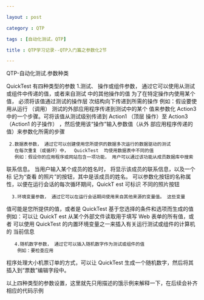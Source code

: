 ```yaml
---

layout : post

category : QTP

tags : [自动化测试，QTP]

title : QTP学习记录--QTP入门篇之参数化2节

---
```




QTP-自动化测试.参数种类

QuickTest 有四种类型的参数
    1.测试、 操作或组件参数， 通过它可以使用从测试或组件中传递的值，或者来自测试
中的其他操作的值
      为了在特定操作内使用某个值， 必须将该值通过测试的操作层
次结构向下传递到所需的操作
      例如：假设要使用从运行 （调用） 测试的外部应用程序传递到测试中的某个
值来参数化  Action3  中的一个步骤。可将该值从测试级别传递到  Action1  （顶层
操作）至  Action3  （Action1  的子操作） ，然后使用该“操作”输入参数值（从外
部应用程序传递的值）来参数化所需的步骤

     2.数据表参数， 通过它可以创建使用您所提供的数据多次运行的数据驱动的测试
	   在每次重复（或循环）中，  QuickTest  均使用数据表中不同的值
       例如：假设你的应用程序或网站包含一项功能， 用户可以通过该功能从成员数据库中搜索
联系信息。 当用户输入某个成员的姓名时， 将显示该成员的联系信息，以及一个标
记为“查看  <MemName>  的照片”的按钮，其中<MemName>是该成员的姓名。
可以参数化按钮的名称属性，以便在运行会话的每次循环期间，QuickT est  可标识
不同的照片按钮
      
	  3.环境变量参数， 通过它可以在运行会话期间使用来自其他来源的变量值。 这些变量
值可能是您所提供的值，或者是  QuickTest  基于您选择的条件和选项而生成的值
       例如：可以让  QuickT est  从某个外部文件读取用于填写  Web  表单的所有值，或者
可以使用  QuickTest  的内置环境变量之一来插入有关运行测试或组件的计算机的
当前信息
      

       4.随机数字参数， 通过它可以插入随机数字作为测试或组件的值
	    例如：要检查应用
程序处理大小机票订单的方式，可以让  QuickTest  生成一个随机数字，然后将其
插入到“票数”编辑字段中。

以上四种类型的参数设置，这里就先只用描述的饿示例来解释一下，在后续会补齐相应的代码示例




    
			
	
